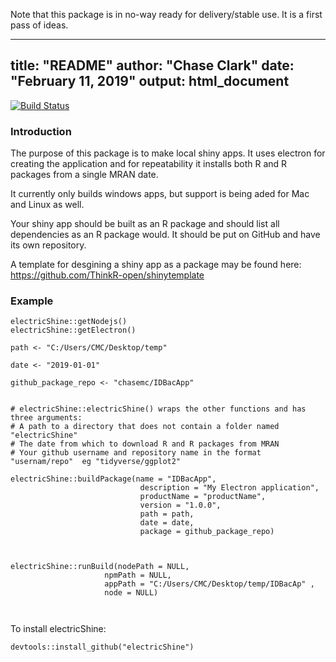 Note that this package is in no-way ready for delivery/stable use. It is a first pass of ideas. 

---
title: "README"
author: "Chase Clark"
date: "February 11, 2019"
output: html_document
---


[![Build Status](https://travis-ci.org/chasemc/electricShine.svg?branch=master)](https://travis-ci.org/chasemc/electricShine)

### Introduction
The purpose of this package is to make local shiny apps. It uses electron for creating the application and for repeatability it installs both R and R packages from a single MRAN date.

It currently only builds windows apps, but support is being aded for Mac and Linux as well.

Your shiny app should be built as an R package and should list all dependencies as an R package would. It should be put on GitHub and have its own repository.

A template for desgining a shiny app as a package may be found here: https://github.com/ThinkR-open/shinytemplate


### Example
```{r}
electricShine::getNodejs()
electricShine::getElectron()

path <- "C:/Users/CMC/Desktop/temp"

date <- "2019-01-01"

github_package_repo <- "chasemc/IDBacApp"


# electricShine::electricShine() wraps the other functions and has three arguments:
# A path to a directory that does not contain a folder named "electricShine"
# The date from which to download R and R packages from MRAN
# Your github username and repository name in the format  "usernam/repo"  eg "tidyverse/ggplot2"

electricShine::buildPackage(name = "IDBacApp",
                             description = "My Electron application",
                             productName = "productName",
                             version = "1.0.0",
                             path = path,
                             date = date,
                             package = github_package_repo)



electricShine::runBuild(nodePath = NULL,
                     npmPath = NULL,
                     appPath = "C:/Users/CMC/Desktop/temp/IDBacAp" ,
                     node = NULL)

  

```

To install electricShine:

```
devtools::install_github("electricShine")

```

